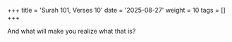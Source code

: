 +++
title = 'Surah 101, Verses 10'
date = '2025-08-27'
weight = 10
tags = []
+++

And what will make you realize what that is?